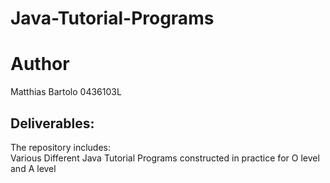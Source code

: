 # Java-Tutorial-Programs
 
# Author
Matthias Bartolo 0436103L

## Deliverables:
The repository includes:<br />
Various Different Java Tutorial Programs constructed in practice for O level and A level<br />
